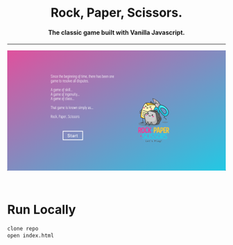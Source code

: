 <h1 align="center">Rock, Paper, Scissors.</h1>

<h4 align="center">
    The classic game built with Vanilla Javascript.
</h4>

***

<p align="center"><img src="./public/img/RPS-game.png"  width="800"/></p>
<br>


# Run Locally

```
clone repo
open index.html
```




<br>
